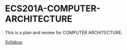 # ECS201A-COMPUTER-ARCHITECTURE
This is a plan and review for COMPUTER ARCHITECTURE.

[Syllabus](http://american.cs.ucdavis.edu/academic/ecs201a.w21/)
